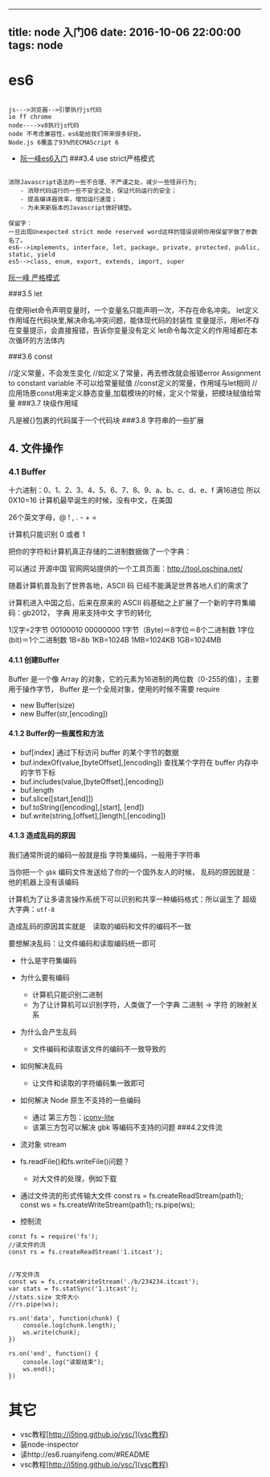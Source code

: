  ---
 title: node 入门06
 date: 2016-10-06 22:00:00
 tags: node
 ---
 
 
# es6


```

js--->浏览器-->引擎执行js代码
ie ff chrome
node---->v8执行js代码
node 不考虑兼容性，es6能给我们带来很多好处。
Node.js 6覆盖了93%的ECMAScript 6

```


- [阮一峰es6入门](http://es6.ruanyifeng.com/#README)
###3.4 use strict严格模式


```

消除Javascript语法的一些不合理、不严谨之处，减少一些怪异行为;
　　- 消除代码运行的一些不安全之处，保证代码运行的安全；
　　- 提高编译器效率，增加运行速度；
　　- 为未来新版本的Javascript做好铺垫。

保留字：
一旦出现Unexpected strict mode reserved word这样的错误说明你用保留字做了参数名了。
es6-->implements, interface, let, package, private, protected, public, static, yield
es5-->class, enum, export, extends, import, super

```


 [阮一峰 严格模式](http://www.ruanyifeng.com/blog/2013/01/javascript_strict_mode.html)
 
###3.5 let

在使用let命令声明变量时，一个变量名只能声明一次，不存在命名冲突。
let定义作用域在代码块里,解决命名冲突问题，能体现代码的封装性
变量提示，用let不存在变量提示，会直接报错，告诉你变量没有定义
let命令每次定义的作用域都在本次循环的方法体内

###3.6 const

//定义常量，不会发生变化
//如定义了常量，再去修改就会报错error  Assignment to constant variable 不可以给常量赋值
//const定义的常量，作用域与let相同
//应用场景const用来定义静态变量,加载模块的时候，定义个常量，把模块赋值给常量
###3.7 块级作用域

凡是被{}包裹的代码属于一个代码块
###3.8 字符串的一些扩展

## 4. 文件操作
### 4.1 Buffer

十六进制：0、1、2、3、4、5、6、7、8、9、a、b、c、d、e、f  满16进位 所以 0X10=16
计算机最早诞生的时候，没有中文，在美国

26个英文字母，@ ! , . - + =

计算机只能识别 0 或者 1

把你的字符和计算机真正存储的二进制数据做了一个字典：

可以通过 开源中国 官网网站提供的一个工具页面：http://tool.oschina.net/

随着计算机普及到了世界各地，ASCII 码 已经不能满足世界各地人们的需求了

计算机进入中国之后，后来在原来的 ASCII 码基础之上扩展了一个新的字符集编码：gb2012，
字典 
用来支持中文
字节的转化

1汉字=2字节  00100010 00000000
1字节（Byte)＝8字位＝8个二进制数 
1字位(bit)＝1个二进制数 
1B=8b 
1KB=1024B 
1MB=1024KB 
1GB=1024MB 

#### 4.1.1 创建Buffer



Buffer 是一个像 Array 的对象，它的元素为16进制的两位数（0-255的值），主要用于操作字节，
Buffer 是一个全局对象，使用的时候不需要 require

- new Buffer(size)
- new Buffer(str,[encoding])

#### 4.1.2 Buffer的一些属性和方法


- buf[index] 通过下标访问 buffer 的某个字节的数据
- buf.indexOf(value,[byteOffset],[encoding]) 查找某个字符在 buffer 内存中的字节下标
- buf.includes(value,[byteOffset],[encoding])
- buf.length
- buf.slice([start,[end]])
- buf.toString([encoding],[start], [end])
- buf.write(string,[offset],[length],[encoding])


#### 4.1.3 造成乱码的原因


我们通常所说的编码一般就是指 字符集编码，一般用于字符串

当你把一个 `gbk` 编码文件发送给了你的一个国外友人的时候，
乱码的原因就是：他的机器上没有该编码　

计算机为了让多语言操作系统下可以识别和共享一种编码格式：所以诞生了 超级大字典：`utf-8`

造成乱码的原因其实就是　读取的编码和文件的编码不一致　

要想解决乱码：让文件编码和读取编码统一即可

- 什么是字符集编码
- 为什么要有编码
  + 计算机只能识别二进制
  + 为了让计算机可以识别字符，人类做了一个字典 二进制 -> 字符 的映射关系
- 为什么会产生乱码
  + 文件编码和读取该文件的编码不一致导致的
- 如何解决乱码
  + 让文件和读取的字符编码集一致即可
- 如何解决 Node 原生不支持的一些编码
  + 通过 第三方包：[iconv-lite ](https://www.npmjs.com/package/iconv-lite)
  + 该第三方包可以解决 gbk 等编码不支持的问题
###4.2文件流 

- 流对象 stream
- fs.readFile()和fs.writeFile()问题？
  + 对大文件的处理，例如下载
- 通过文件流的形式传输大文件
    const rs = fs.createReadStream(path1);
    const ws = fs.createWriteStream(path1);
    rs.pipe(ws);
- 控制流

```
const fs = require('fs');
//读文件的流
const rs = fs.createReadStream('1.itcast');


//写文件流
const ws = fs.createWriteStream('./b/234234.itcast');
var stats = fs.statSync('1.itcast');
//stats.size 文件大小
//rs.pipe(ws);

rs.on('data', function(chunk) {
    console.log(chunk.length);
    ws.write(chunk);
})

rs.on('end', function() {
    console.log("读取结束");
    ws.end();
})

```

# 其它

- vsc教程[http://i5ting.github.io/vsc/](vsc教程)
- 装node-inspector
- 读http://es6.ruanyifeng.com/#README
- vsc教程[http://i5ting.github.io/vsc/](vsc教程)

